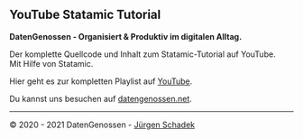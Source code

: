 ## YouTube Statamic Tutorial

**DatenGenossen - Organisiert & Produktiv im digitalen Alltag.**

Der komplette Quellcode und Inhalt zum Statamic-Tutorial auf YouTube.  
Mit Hilfe von Statamic.

Hier geht es zur kompletten Playlist auf [YouTube](https://youtube.com/playlist?list=PLdFHPC-xA_7nEHWS39wUNwx9saytf-Mnm).

Du kannst uns besuchen auf [datengenossen.net](https://datengenossen.net).

---

© 2020 - 2021 DatenGenossen - [Jürgen Schadek](https://juergen-schadek.de)